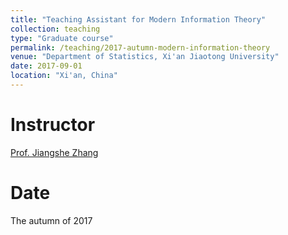 ```yaml
---
title: "Teaching Assistant for Modern Information Theory"
collection: teaching
type: "Graduate course"
permalink: /teaching/2017-autumn-modern-information-theory
venue: "Department of Statistics, Xi'an Jiaotong University"
date: 2017-09-01
location: "Xi'an, China"
---
```



Instructor
======
[Prof. Jiangshe Zhang](http://gr.xjtu.edu.cn/web/jszhang/english)


Date
======
The autumn of 2017
